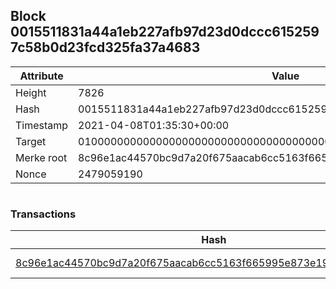 ## Block 0015511831a44a1eb227afb97d23d0dccc6152597c58b0d23fcd325fa37a4683

Attribute | Value
--- | ---
Height | 7826
Hash | 0015511831a44a1eb227afb97d23d0dccc6152597c58b0d23fcd325fa37a4683
Timestamp | 2021-04-08T01:35:30+00:00
Target | 0100000000000000000000000000000000000000000000000000000000000000
Merke root | 8c96e1ac44570bc9d7a20f675aacab6cc5163f665995e873e198720560b3d319
Nonce | 2479059190

```

```

### Transactions

Hash | Amount
--- | ---
[8c96e1ac44570bc9d7a20f675aacab6cc5163f665995e873e198720560b3d319](8c96e1ac44570bc9d7a20f675aacab6cc5163f665995e873e198720560b3d319.md) | 10.00000000 SKEPTI 
